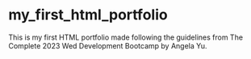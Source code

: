# my_first_html_portfolio
This is my first HTML portfolio made following the guidelines from The Complete 2023 Wed Development Bootcamp by Angela Yu.
